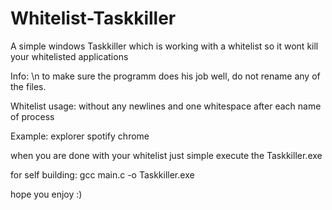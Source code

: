 # Whitelist-Taskkiller
A simple windows Taskkiller which is working with a whitelist so it wont kill your whitelisted applications

Info: \n
to make sure the programm does his job well, do not rename any of the files.

Whitelist usage:
  <process> <process> <process>
    without any newlines and one whitespace after each name of process

Example:
explorer spotify chrome

when you are done with your whitelist just simple execute the Taskkiller.exe 


for self building:
gcc main.c -o Taskkiller.exe

hope you enjoy :)
